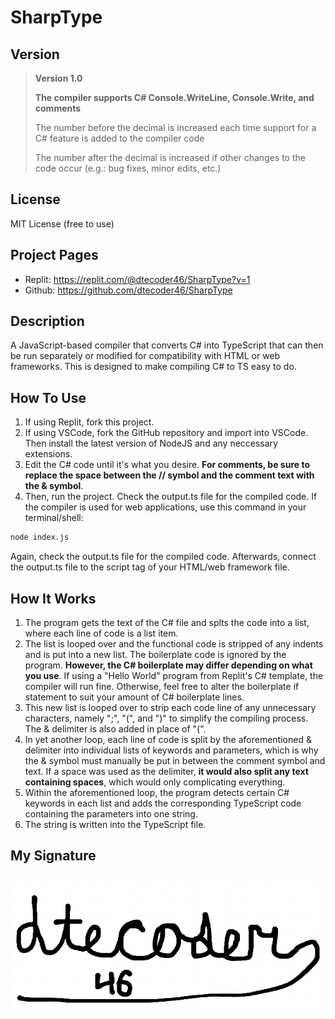 # SharpType

## Version

> **Version 1.0**
> 
> **The compiler supports C# Console.WriteLine, Console.Write, and comments**
>
> The number before the decimal is increased each time support for a C# feature is added to the compiler code
>
> The number after the decimal is increased if other changes to the code occur (e.g.: bug fixes, minor edits, etc.)

## License
MIT License (free to use)

## Project Pages
- Replit: https://replit.com/@dtecoder46/SharpType?v=1
- Github: https://github.com/dtecoder46/SharpType

## Description
A JavaScript-based compiler that converts C# into TypeScript that can then be run separately or modified for compatibility with HTML or web frameworks. This is designed to make compiling C# to TS easy to do.

## How To Use

1. If using Replit, fork this project.
2. If using VSCode, fork the GitHub repository and import into VSCode. Then install the latest version of NodeJS and any neccessary extensions.
3. Edit the C# code until it's what you desire. **For comments, be sure to replace the space between the // symbol and the comment text with the & symbol**.
4. Then, run the project. Check the output.ts file for the compiled code. If the compiler is used for web applications, use this command in your terminal/shell:

~~~sh 
node index.js 
~~~

Again, check the output.ts file for the compiled code. Afterwards, connect the output.ts file to the script tag of your HTML/web framework file.


## How It Works

1. The program gets the text of the C# file and splts the code into a list, where each line of code is a list item.
2. The list is looped over and the functional code is stripped of any indents and is put into a new list. The boilerplate code is ignored by the program. **However, the C# boilerplate may differ depending on what you use**. If using a "Hello World" program from Replit's C# template, the compiler will run fine. Otherwise, feel free to alter the boilerplate if statement to suit your amount of C# boilerplate lines.
3. This new list is looped over to strip each code line of any unnecessary characters, namely ";", "(", and ")" to simplify the compiling process. The & delimiter is also added in place of "(".
4. In yet another loop, each line of code is split by the aforementioned & delimiter into individual lists of keywords and parameters, which is why the & symbol must manually be put in between the comment symbol and text. If a space was used as the delimiter, **it would also split any text containing spaces**, which would only complicating everything.
5. Within the aforementioned loop, the program detects certain C# keywords in each list and adds the corresponding TypeScript code containing the parameters into one string.
6. The string is written into the TypeScript file.


## My Signature

![my programming signature](signature.jpeg)

